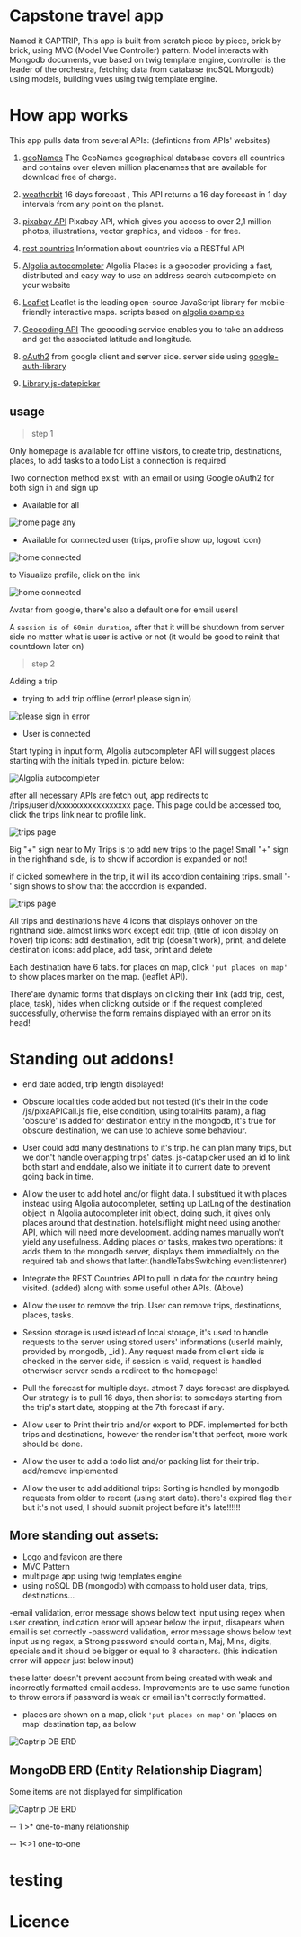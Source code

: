 # Capstone travel app
Named it CAPTRIP, This app is built from scratch piece by piece, brick by brick, using MVC (Model Vue Controller) pattern. Model interacts with Mongodb documents, vue based on twig template engine, controller is the leader of the orchestra, fetching data from database (noSQL Mongodb) using models, building vues using twig template engine.
# How app works

This app pulls data from several APIs: (defintions from APIs' websites)

1. [geoNames](http://www.geonames.org/) The GeoNames geographical database covers all countries and contains over eleven million placenames that are available for download free of charge.

2. [weatherbit](https://www.weatherbit.io/api/weather-forecast-16-day)
16 days forecast , This API returns a 16 day forecast in 1 day intervals from any point on the planet.

3. [pixabay API](https://pixabay.com/api/docs/) Pixabay API, which gives you access to over 2,1 million photos, illustrations, vector graphics, and videos - for free.

4. [rest countries](https://restcountries.eu/) Information about countries via a RESTful API

5. [Algolia autocompleter](//community.algolia.com/places/documentation.html#api-options-container) Algolia Places is a geocoder providing a fast, distributed and easy way to use an address search autocomplete on your website

6. [Leaflet](https://leafletjs.com/) Leaflet is the leading open-source JavaScript library for mobile-friendly interactive maps. scripts based on [algolia examples](https://community.algolia.com/places/examples.html)

7. [Geocoding API](https://developer.mapquest.com/documentation/geocoding-api/address/get/) The geocoding service enables you to take an address and get the associated latitude and longitude.

8. [oAuth2](https://developers.google.com/identity/protocols/oauth2/javascript-implicit-flow) from google client and server side. server side using [google-auth-library](https://www.npmjs.com/package/google-auth-library)

9. [Library js-datepicker](https://www.npmjs.com/package/js-datepicker)
## usage 
> step 1

Only homepage is available for offline visitors, to create trip, destinations, places, to add tasks to a todo List a connection is required

Two connection method exist: with an email or using Google oAuth2 for both sign in and sign up

* Available for all

![home page any ](https://github.com/anaruz-source/capstone-travel-app/blob/master/readmeassets/anyvisitors.png?raw=true)



* Available for connected user (trips, profile show up, logout icon)


![home connected](https://github.com/anaruz-source/capstone-travel-app/blob/master/readmeassets/connected.png?raw=true)

to Visualize profile, click on the link


![home connected](https://github.com/anaruz-source/capstone-travel-app/blob/master/readmeassets/profile.png?raw=true)

Avatar from google, there's also a default one for email users!

A ```session is of 60min duration```, after that it will be shutdown from server side no matter what is user is active or not (it would be good to reinit that countdown later on)

> step 2 

Adding a trip

* trying to add trip offline (error! please sign in)

![please sign in error](https://github.com/anaruz-source/capstone-travel-app/blob/master/readmeassets/anyvisitors.png?raw=true)

* User is connected

Start typing in input form, Algolia autocompleter API will suggest places starting with the initials typed in. picture below:

![Algolia autocompleter](https://github.com/anaruz-source/capstone-travel-app/blob/master/readmeassets/algoliaauto.png?raw=true)

after all necessary APIs are fetch out, app redirects to /trips/userId/xxxxxxxxxxxxxxxxx page. This page could be accessed too, click the trips link near to profile link.


![trips page](https://github.com/anaruz-source/capstone-travel-app/blob/master/readmeassets/trips.png?raw=true)

Big "+" sign near to My Trips is to add new trips to the page!
Small "+" sign in the righthand side, is to show if accordion is expanded or not!

if clicked somewhere in the trip, it will its accordion containing trips. small '-' sign shows to show that the accordion is expanded.

![trips page](https://github.com/anaruz-source/capstone-travel-app/blob/master/readmeassets/destinations.png?raw=true)

All trips and destinations have 4 icons that displays onhover on the righthand side. almost links work except edit trip, (title of icon display on hover)
trip icons: add destination, edit trip (doesn't work), print, and delete
destination icons: add place, add task, print and delete

Each destination have 6 tabs. for places on map, click ``'put places on map'`` to show places marker on the map. (leaflet API).

There'are dynamic forms that displays on clicking their link (add trip, dest, place, task), hides when clicking outside or if the request completed successfully, otherwise the form remains displayed with an error on its head!

# Standing out addons!

- end date added, trip length displayed!

- Obscure localities code added but not tested (it's their in the code /js/pixaAPICall.js file, else condition, using totalHits param), a flag 'obscure' is added for destination entity in the mongodb, it's true for obscure destination, we can use to achieve some behaviour.

- User could add many destinations to it's trip. he can plan many trips, but we don't handle overlapping trips' dates. js-datapicker used an id to link both start and enddate, also we initiate it to current date to prevent going back in time.

-  Allow the user to add hotel and/or flight data. I substitued it with places instead using Algolia autocompleter, setting up LatLng of the destination object in Algolia autocompleter init object, doing such, it gives only places around that destination. hotels/flight might need using another API, which will need more development. adding names manually won't yield any usefulness.
Adding places or tasks, makes two operations: it adds them to the mongodb server, displays them immedialtely on the required tab and shows that latter.(handleTabsSwitching eventlistenrer)

- Integrate the REST Countries API to pull in data for the country being visited. (added) along with some useful other APIs. (Above)
- Allow the user to remove the trip. User can remove trips, destinations, places, tasks.

- Session storage is used istead of local storage, it's used to handle requests to the server using stored users' informations (userId mainly, provided by mongodb, _id ). Any request made from client side is checked in the server side, if session is valid, request is handled otherwiser server sends a redirect to the homepage!

- Pull the forecast for multiple days. atmost 7 days forecast are displayed. Our strategy is to pull 16 days, then shorlist to somedays starting from the trip's start date, stopping at the 7th forecast if any.

- Allow user to Print their trip and/or export to PDF. implemented for both trips and destinations, however the render isn't that perfect, more work should be done.

- Allow the user to add a todo list and/or packing list for their trip. add/remove implemented

- Allow the user to add additional trips: Sorting is handled by mongodb requests from older to recent (using start date). there's expired flag their but it's not used, I should submit project before it's late!!!!!!

## More standing out assets:

- Logo and favicon are there
- MVC Pattern
- multipage app using twig templates engine
- using noSQL DB (mongodb) with compass to hold user data, trips, destinations... 

-email validation, error message shows below text input using regex when user creation, indication error will appear below the input, disapears when email is set correctly
-password validation, error message shows below text input using regex, a Strong password should contain, Maj, Mins, digits, specials and it should be bigger or equal to 8 characters. (this indication error will appear just below input)

these latter doesn't prevent account from being created with weak and incorrectly formatted email addess. Improvements are to use same function to throw errors if password is weak or email isn't correctly formatted.

- places are shown on a map, click ``'put places on map'`` on 'places on map' destination tap, as below

![Captrip DB ERD](https://github.com/anaruz-source/capstone-travel-app/blob/master/readmeassets/map.png?raw=true)
 
 ## MongoDB ERD (Entity Relationship Diagram)



Some items are not displayed for simplification

![Captrip DB ERD](https://github.com/anaruz-source/capstone-travel-app/blob/master/readmeassets/captrip-db-erd.png?raw=true)

-- 1 >* one-to-many relationship

-- 1<>1 one-to-one
# testing

# Licence